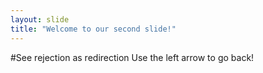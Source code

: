 ```yaml
---
layout: slide
title: "Welcome to our second slide!"
---
```

#See rejection as redirection
Use the left arrow to go back!
